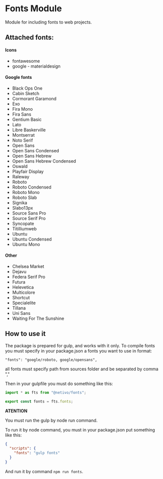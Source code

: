 # Fonts Module
Module for including fonts to web projects.

## Attached fonts:
#### Icons
- fontawesome
- google - materialdesign
#### Google fonts
- Black Ops One
- Cabin Sketch
- Cormorant Garamond
- Exo
- Fira Mono
- Fira Sans
- Gentium Basic
- Lato
- Libre Baskerville
- Montserrat
- Noto Serif
- Open Sans
- Open Sans Condensed
- Open Sans Hebrew
- Open Sans Hebrew Condensed
- Oswald
- Playfair Display
- Raleway
- Roboto
- Roboto Condensed
- Roboto Mono
- Roboto Slab
- Signika
- Slabo13px
- Source Sans Pro
- Source Serif Pro
- Syncopate
- Titilliumweb
- Ubuntu
- Ubuntu Condensed
- Ubuntu Mono
#### Other
- Chelsea Market
- Dejavu
- Federa Serif Pro
- Futura
- Helevetica
- Multicolore
- Shortcut
- Specialelite
- Tillana
- Uni Sans
- Waiting For The Sunshine

## How to use it

The package is prepared for gulp, and works with it only.
To compile fonts you must specify in your package.json a fonts you want to use in format:

`"fonts": "google/roboto, google/opensans",` 

all fonts must specify path from sources folder and be separated by comma ","

Then in your gulpfile you must do something like this:

```javascript
import * as fts from "@netivo/fonts";

export const fonts = fts.fonts;
``` 

__ATENTION__

You must run the gulp by node run command.

To run it by node command, you must in your package.json put something like this:
```json
{
  "scripts": {
    "fonts": "gulp fonts"
  }
}
```

And run it by command `npm run fonts`.